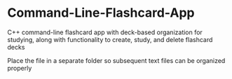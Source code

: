 # Command-Line-Flashcard-App
C++ command-line flashcard app with deck-based organization for studying, along with functionality to create, study, and delete flashcard decks

Place the file in a separate folder so subsequent text files can be organized properly
